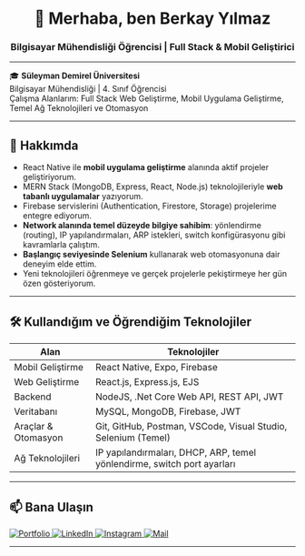 <h1 align="center">👋 Merhaba, ben Berkay Yılmaz</h1>
<h3 align="center">Bilgisayar Mühendisliği Öğrencisi | Full Stack & Mobil Geliştirici</h3>

---

🎓 **Süleyman Demirel Üniversitesi**  
Bilgisayar Mühendisliği | 4. Sınıf Öğrencisi  
Çalışma Alanlarım: Full Stack Web Geliştirme, Mobil Uygulama Geliştirme, Temel Ağ Teknolojileri ve Otomasyon

---

## 🚀 Hakkımda

- React Native ile **mobil uygulama geliştirme** alanında aktif projeler geliştiriyorum.
- MERN Stack (MongoDB, Express, React, Node.js) teknolojileriyle **web tabanlı uygulamalar** yazıyorum.
- Firebase servislerini (Authentication, Firestore, Storage) projelerime entegre ediyorum.
- **Network alanında temel düzeyde bilgiye sahibim**: yönlendirme (routing), IP yapılandırmaları, ARP istekleri, switch konfigürasyonu gibi kavramlarla çalıştım.
- **Başlangıç seviyesinde Selenium** kullanarak web otomasyonuna dair deneyim elde ettim.
- Yeni teknolojileri öğrenmeye ve gerçek projelerle pekiştirmeye her gün özen gösteriyorum.

---

## 🛠️ Kullandığım ve Öğrendiğim Teknolojiler

| Alan                   | Teknolojiler                                                                 |
|------------------------|------------------------------------------------------------------------------|
| Mobil Geliştirme       | React Native, Expo, Firebase                                                 |
| Web Geliştirme         | React.js, Express.js, EJS                                                    |
| Backend                | NodeJS, .Net Core Web API, REST API, JWT                                     |
| Veritabanı             | MySQL, MongoDB, Firebase, JWT                                                |
| Araçlar & Otomasyon    | Git, GitHub, Postman, VSCode, Visual Studio, Selenium (Temel)                |
| Ağ Teknolojileri       | IP yapılandırmaları, DHCP, ARP, temel yönlendirme, switch port ayarları      |


---

## 📫 Bana Ulaşın

<a href="https://berkaylmz.com.tr" target="_blank">
  <img src="https://img.shields.io/badge/Portfolio-Berkay%20Yılmaz-blue?style=for-the-badge&logo=google-chrome&logoColor=white" alt="Portfolio">
</a>
<a href="www.linkedin.com/in/berkayylmz" target="_blank">
  <img src="https://img.shields.io/badge/LinkedIn-0A66C2?style=for-the-badge&logo=linkedin&logoColor=white" alt="LinkedIn">
</a>
<a href="https://www.instagram.com/berkayyilmzzz/" target="_blank">
  <img src="https://img.shields.io/badge/Instagram-E4405F?style=for-the-badge&logo=instagram&logoColor=white" alt="Instagram">
</a>
<a href="mailto:berkayyilmz@gmail.com">
  <img src="https://img.shields.io/badge/Gmail-D14836?style=for-the-badge&logo=gmail&logoColor=white" alt="Mail">
</a>

---

<!--
**Berkayilmz/Berkayilmz** is a ✨ special ✨ repository because its `README.md` appears on your GitHub profile.

Suggestions:
- 🔭 I’m currently working on mobile applications with React Native and Firebase.
- 🌱 I’m currently learning backend optimization and test automation.
- 🤝 I’m looking to collaborate on open-source React Native projects.
- 💬 Ask me about mobile UI development or RESTful APIs.
- 📫 How to reach me: LinkedIn or Gmail.
- ⚡ Fun fact: I love optimizing code and building user-friendly interfaces.
-->
